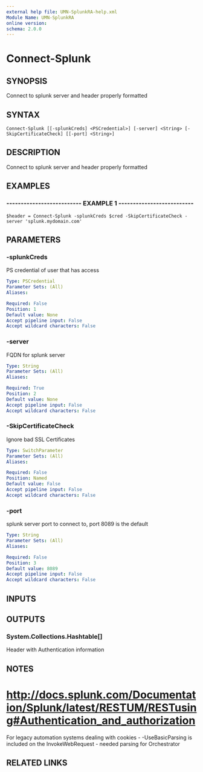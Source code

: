 ```yaml
---
external help file: UMN-SplunkRA-help.xml
Module Name: UMN-SplunkRA
online version: 
schema: 2.0.0
---
```


# Connect-Splunk

## SYNOPSIS
Connect to splunk server and header properly formatted

## SYNTAX

```
Connect-Splunk [[-splunkCreds] <PSCredential>] [-server] <String> [-SkipCertificateCheck] [[-port] <String>]
```

## DESCRIPTION
Connect to splunk server and header properly formatted

## EXAMPLES

### -------------------------- EXAMPLE 1 --------------------------
```
$header = Connect-Splunk -splunkCreds $cred -SkipCertificateCheck -server 'splunk.mydomain.com'
```

## PARAMETERS

### -splunkCreds
PS credential of user that has access

```yaml
Type: PSCredential
Parameter Sets: (All)
Aliases: 

Required: False
Position: 1
Default value: None
Accept pipeline input: False
Accept wildcard characters: False
```

### -server
FQDN for splunk server

```yaml
Type: String
Parameter Sets: (All)
Aliases: 

Required: True
Position: 2
Default value: None
Accept pipeline input: False
Accept wildcard characters: False
```

### -SkipCertificateCheck
Ignore bad SSL Certificates

```yaml
Type: SwitchParameter
Parameter Sets: (All)
Aliases: 

Required: False
Position: Named
Default value: False
Accept pipeline input: False
Accept wildcard characters: False
```

### -port
splunk server port to connect to, port 8089 is the default

```yaml
Type: String
Parameter Sets: (All)
Aliases: 

Required: False
Position: 3
Default value: 8089
Accept pipeline input: False
Accept wildcard characters: False
```

## INPUTS

## OUTPUTS

### System.Collections.Hashtable[]
Header with Authentication information

## NOTES
# http://docs.splunk.com/Documentation/Splunk/latest/RESTUM/RESTusing#Authentication_and_authorization
For legacy automation systems dealing with cookies - 
-UseBasicParsing is included on the InvokeWebRequest - needed parsing for Orchestrator

## RELATED LINKS

